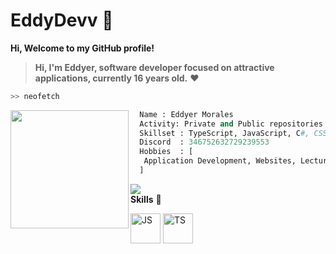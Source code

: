 # EddyDevv 🥶

**Hi, Welcome to my GitHub profile!** 
<br/>
> **Hi, I'm Eddyer, software developer focused on attractive applications, currently 16 years old.** ♥️

```bash
>> neofetch
```

<img align="left" src="https://japi.rest/discord/v1/user/346752632729239553/avatar?size=4096" width="189"/>

```python
  Name : Eddyer Morales
  Activity: Private and Public repositories
  Skillset : TypeScript, JavaScript, C#, CSS
  Discord  : 346752632729239553
  Hobbies  : [
   Application Development, Websites, Lecture
  ]
```
![](https://komarev.com/ghpvc/?username=EddyDevv)
<br>
<strong>Skills</strong> 🔗
<div display="flex">
  <img width="48" height="48" radius="6px" src="https://raw.githubusercontent.com/leonardssh/vscord/refs/heads/main/assets/icons/js.png" alt="JS"/>
  <img width="48" height="48" radius="6px" src="https://raw.githubusercontent.com/leonardssh/vscord/refs/heads/main/assets/icons/ts.png" alt="TS"/>
</div>

